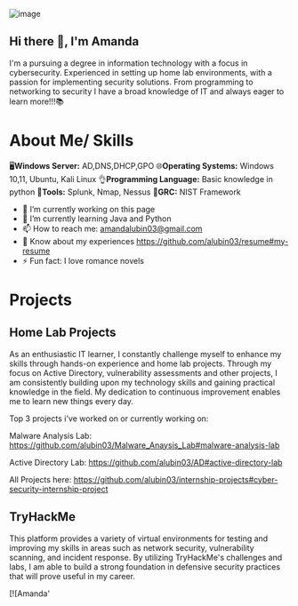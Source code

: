 ![image](https://github.com/alubin03/portfolio/assets/141780397/5363687e-962b-45dd-b108-54accbfd81c3)


## Hi there 👋, I'm Amanda

I'm a pursuing a degree in information technology with a focus in cybersecurity. Experienced in setting up home lab environments, with a passion for implementing security solutions. From programming to networking to security I have a broad knowledge of IT and always eager to learn more!!!📚

# About Me/ Skills
🖥️**Windows Server:** AD,DNS,DHCP,GPO
🌐**Operating Systems:** Windows 10,11, Ubuntu, Kali Linux
👌**Programming Language:** Basic knowledge in python
🔨**Tools:** Splunk, Nmap, Nessus 
📃**GRC:** NIST Framework

- 🔭 I’m currently working on this page 
- 🌱 I’m currently learning Java and Python 
- 📫 How to reach me: amandalubin03@gmail.com
- 📄 Know about my experiences https://github.com/alubin03/resume#my-resume
- ⚡ Fun fact: I love romance novels 


# Projects 

## Home Lab Projects

As an enthusiastic IT learner, I constantly challenge myself to enhance my skills through hands-on experience and home lab projects. Through my focus on Active Directory, vulnerability assessments and other projects, I am consistently building upon my technology skills and gaining practical knowledge in the field. My dedication to continuous improvement enables me to learn new things every day. 

Top 3 projects i've worked on or currently working on: 

 Malware Analysis Lab: https://github.com/alubin03/Malware_Anaysis_Lab#malware-analysis-lab

 Active Directory Lab: https://github.com/alubin03/AD#active-directory-lab

All Projects here: https://github.com/alubin03/internship-projects#cyber-security-internship-project
## TryHackMe

This platform provides a variety of virtual environments for testing and improving my skills in areas such as network security, vulnerability scanning, and incident response. By utilizing TryHackMe's challenges and labs, I am able to build a strong foundation in defensive security practices that will prove useful in my career. 

[![Amanda'
